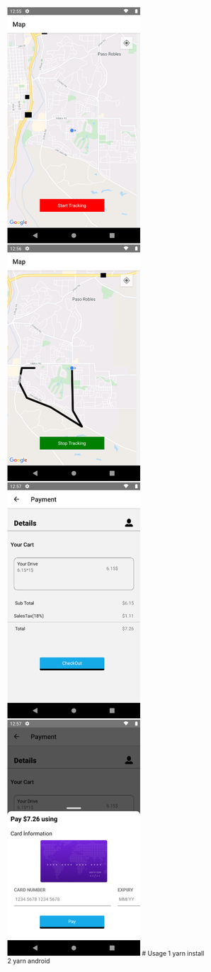  <img src="./screenshots/Screenshot_1634118943.png" width="300" title="hover text">
 <img src="./screenshots/Screenshot_1634119018.png" width="300" title="hover text">
 <img src="./screenshots/Screenshot_1634119028.png" width="300" title="hover text">
 <img src="./screenshots/Screenshot_1634119032.png" width="300" title="hover text">
# Usage
1 yarn install <br />
2 yarn android
